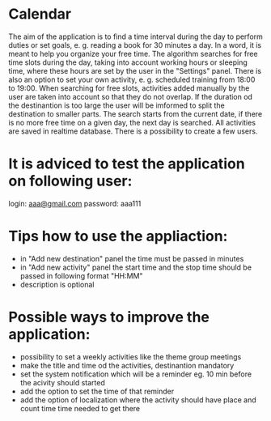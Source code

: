 # Calendar

 The aim of the application is to find a time interval during the day to perform duties or set goals, e. g. reading a book for 30 minutes a day. In a word, it is meant to help you organize your free time. The algorithm searches for free time slots during the day, taking into account working hours or sleeping time, where these hours are set by the user in the "Settings" panel. There is also an option to set your own activity, e. g. scheduled training from 18:00 to 19:00. When searching for free slots, activities added manually by the user are taken into account so that they do not overlap. If the duration od the destinantion is too large the user will be imformed to split the destination to smaller parts. The search starts from the current date, if there is no more free time on a given day, the next day is searched. All activities are saved in realtime database. There is a possibility to create a few users.

# It is adviced to test the application on following user:
 login:     aaa@gmail.com
 password:  aaa111

# Tips how to use the appliaction:
 - in "Add new destination" panel the time must be passed in minutes
 - in "Add new activity" panel the start time and the stop time should be passed in following format "HH:MM"
 - description is optional

# Possible ways to improve the application:
- possibility to set a weekly activities like the theme group meetings
- make the title and time od the activities, destinantion mandatory
- set the system notification which will be a reminder eg. 10 min before the acivity should started
- add the option to set the time of that reminder
- add the option of localization where the activity should have place and count time time needed to get there 

